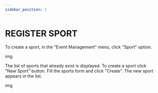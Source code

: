 ```yaml
---
sidebar_position: 1
---
```


# REGISTER SPORT

To create a sport, in the "Event Management" menu, click "Sport" option.

img

The list of sports that already exist is displayed. To create a sport click "New Sport" button. Fill the sports form and click "Create". The new sport appears in the list.

img